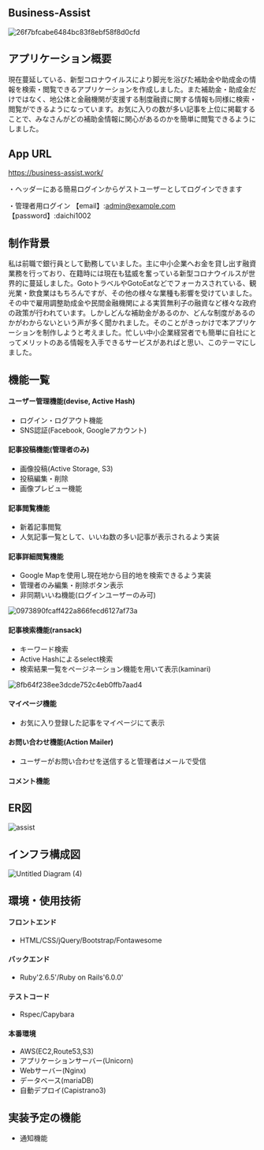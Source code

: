 ## Business-Assist

![26f7bfcabe6484bc83f8ebf58f8d0cfd](https://user-images.githubusercontent.com/72916511/101851872-c112b680-3b9f-11eb-9152-3277b6ef198c.gif)


## アプリケーション概要

現在蔓延している、新型コロナウイルスにより脚光を浴びた補助金や助成金の情報を検索・閲覧できるアプリケーションを作成しました。また補助金・助成金だけではなく、地公体と金融機関が支援する制度融資に関する情報も同様に検索・閲覧ができるようになっています。お気に入りの数が多い記事を上位に掲載することで、みなさんがどの補助金情報に関心があるのかを簡単に閲覧できるようにしました。


## App URL

https://business-assist.work/

・ヘッダーにある簡易ログインからゲストユーザーとしてログインできます

・管理者用ログイン 【email】:admin@example.com【password】:daichi1002


## 制作背景

私は前職で銀行員として勤務していました。主に中小企業へお金を貸し出す融資業務を行っており、在籍時には現在も猛威を奮っている新型コロナウイルスが世界的に蔓延しました。GotoトラベルやGotoEatなどでフォーカスされている、観光業・飲食業はもちろんですが、その他の様々な業種も影響を受けていました。その中で雇用調整助成金や民間金融機関による実質無利子の融資など様々な政府の政策が行われています。しかしどんな補助金があるのか、どんな制度があるのかがわからないという声が多く聞かれました。そのことがきっかけで本アプリケーションを制作しようと考えました。忙しい中小企業経営者でも簡単に自社にとってメリットのある情報を入手できるサービスがあればと思い、このテーマにしました。


## 機能一覧

#### ユーザー管理機能(devise, Active Hash)

 - ログイン・ログアウト機能
 - SNS認証(Facebook, Googleアカウント)


#### 記事投稿機能(管理者のみ)

 - 画像投稿(Active Storage, S3)
 - 投稿編集・削除
 - 画像プレビュー機能


#### 記事閲覧機能

 - 新着記事閲覧
 - 人気記事一覧として、いいね数の多い記事が表示されるよう実装


#### 記事詳細閲覧機能

 - Google Mapを使用し現在地から目的地を検索できるよう実装
 - 管理者のみ編集・削除ボタン表示
 - 非同期いいね機能(ログインユーザーのみ可)

![0973890fcaff422a866fecd6127af73a](https://user-images.githubusercontent.com/72916511/101851810-a2142480-3b9f-11eb-8b90-7878761c4992.gif)


#### 記事検索機能(ransack)

 - キーワード検索
 - Active Hashによるselect検索
 - 検索結果一覧をページネーション機能を用いて表示(kaminari)
 
![8fb64f238ee3dcde752c4eb0ffb7aad4](https://user-images.githubusercontent.com/72916511/101851927-dab3fe00-3b9f-11eb-85c1-9929c8e93f48.gif)


#### マイページ機能

 - お気に入り登録した記事をマイページにて表示


#### お問い合わせ機能(Action Mailer)

 - ユーザーがお問い合わせを送信すると管理者はメールで受信


#### コメント機能


## ER図

![assist](https://user-images.githubusercontent.com/72916511/101444942-f337d480-3963-11eb-821e-5a61f4393ffc.png)


## インフラ構成図

![Untitled Diagram (4)](https://user-images.githubusercontent.com/72916511/102346410-215f8900-3fe2-11eb-8fe4-ab9ffaf69bb2.png)


## 環境・使用技術

#### フロントエンド
 - HTML/CSS/jQuery/Bootstrap/Fontawesome
#### バックエンド
 - Ruby'2.6.5'/Ruby on Rails'6.0.0'
#### テストコード
 - Rspec/Capybara
#### 本番環境
 - AWS(EC2,Route53,S3)
 - アプリケーションサーバー(Unicorn)
 - Webサーバー(Nginx)
 - データベース(mariaDB)
 - 自動デプロイ(Capistrano3)

## 実装予定の機能

 - 通知機能